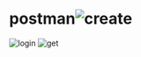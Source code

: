 # postman![create](https://github.com/NKazancev/postman/assets/155353067/d10fd696-f51d-4adf-a38a-2282ae1a651d)
![login](https://github.com/NKazancev/postman/assets/155353067/ec1e42bc-8fde-4722-b9f9-3d2f01eb3d10)
![get](https://github.com/NKazancev/postman/assets/155353067/531eb1cc-fc93-4cf7-b101-b8a0d99433c5)
